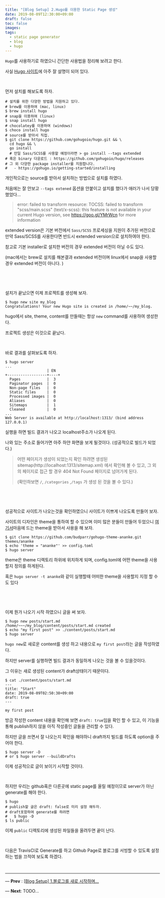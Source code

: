 ```yaml
---
title: "[Blog Setup] 2.Hugo를 이용한 Static Page 생성"
date: 2019-08-09T12:30:00+09:00
draft: false
toc: false
images:
tags:
  - static page generator
  - blog
  - hugo
---
```


`Hugo`를 사용하기로 하였으니 간단한 사용법을 정리해 보려고 한다.

사실 [Hugo 사이트](https://gohugo.io/getting-started/quick-start/)에 아주 잘 설명이 되어 있다.

​      

먼저 설치를 해보도록 하자.

```shell
# 설치를 위한 다양한 방법을 지원하고 있다.
# brew를 이용하여 (mac, linux)
$ brew install hugo
# snap을 이용하여 (linux)
$ snap install hugo
# chocolatey를 이용하여 (windows)
$ choco install hugo
# source를 받아서 직접.
$ git clone https://github.com/gohugoio/hugo.git && \
  cd hugo && \
  go install 
  # 만일 Sass/SCSS를 사용할 예정이라면 > go install --tags extended
# 혹은 binary 다운로드 : https://github.com/gohugoio/hugo/releases
# 그 외 다양한 package installer를 지원합니다. 
# 	- https://gohugo.io/getting-started/installing
```

개인적으로는 source를 받아서 설치하는 방법으로 설치를 하였다.

처음에는 잘 안보고 `--tags extened` 옵션을 안붙이고 설치를 했다가 애러가 나서 당황 했었다...

> error: failed to transform resource: TOCSS: failed to transform "scss/main.scss" (text/x-scss): this feature is not available in your current Hugo version, see https://goo.gl/YMrWcn for more information

extended version은 기본 버전에서 `Sass/SCSS` 프로세싱을 지원이 추가된 버전으로 만약 Sass/SCSS를 사용한다면 반드시 extended version으로 설치하여야 한다. 

참고로 기본 installer로 설치한 버전의 경우 extended 버전이 아닐 수도 있다.  

(mac에서는 brew로 설치를 해본결과 extended 버전이며 linux에서 snap을 사용할 경우 extended 버전이 아니다. )

​    

​          

설치가 끝났으면 이제 프로젝트를 생성해 보자.

```shell
$ hugo new site my_blog
Congratulations! Your new Hugo site is created in /home/~~/my_blog.
```

hugo에서 site, theme, content를 만들때는 항상 `new` command를 사용하여 생성한다.

프로젝트 생성은 이것으로 끝났다. 

​    

바로 결과를 살펴보도록 하자.

```shell
$ hugo server
...
                   | EN  
+------------------+----+
  Pages            |  3  
  Paginator pages  |  0  
  Non-page files   |  0  
  Static files     |  0  
  Processed images |  0  
  Aliases          |  0  
  Sitemaps         |  1  
  Cleaned          |  0  
...
Web Server is available at http://localhost:1313/ (bind address 127.0.0.1)
```

실행을 하면 빌드 결과가 나오고  localhost주소가 나오게 된다. 

나와 있는 주소로 들어가면 아주 하얀 화면을 보게 될것이다. (성공적으로 빌드가 되었다.)

> 어떤 페이지가 생성이 되었는지 확인 하려면 생성된 sitemap(http://localhost:1313/sitemap.xml) 에서 확인해 볼 수 있고, 그 외의 페이지로 접근 할 경우 404 Not Found 페이지로 넘어가게 된다.
>
>  (확인하보면 `/`, `/categories` ,`/tags` 가 생성 된 것을 볼 수 있다.)

​    

​    

성공적으로 사이트가 나오는것을 확인하였으니 사이트가 이쁘게 나오도록 만들어 보자.

사이트의 디자인은 theme을 통하여 할 수 있으며 이미 많은 분들이 만들어 두었으니 [여기서](https://themes.gohugo.io/)마음에 드는 theme을 받아서 사용을 해 보자. 

```shell
$ git clone https://github.com/budparr/gohugo-theme-ananke.git themes/ananke
$ echo 'theme = "ananke"' >> config.toml
$ hugo server
```

theme은 theme 디렉토리 하위에 위치하게 되며, config.toml에 어떤 theme을 사용할지 정의를  하게된다.

혹은 `hugo server -t ananke`와 같이 실행할때 어떠한 theme을 사용할지 지정 할 수도 있다

​     

​    

이제 뭔가 나오기 시작 하였으니 글을 써 보자.

```shell
$ hugo new posts/start.md
/home/~~~/my_blog/content/posts/start.md created
$ echo "my first post" >> ./content/posts/start.md
$ hugo server
```

`hugo new`로 새로운 content를 생성 하고 내용으로 `my first post`라는 글을 작성하였다.

하지만 server를 실행하면 빌드 결과가 동일하게 나오는 것을 볼 수 있을것이다.

그 이유는  새로 생성된 content가 draft상태이기 때문이다. 

```shell
$ cat ./content/posts/start.md
---
title: "Start"
date: 2019-08-09T02:50:38+09:00
draft: true
---

my first post
```

방금 작성한 content 내용을 확인해 보면 `draft: true`임을 확인 할 수 있고, 이 기능을 통해 publish하지 않을 아직 작성중인 글들을 관리할 수 있다.

하지만 글을 쓰면서 잘 나오는지 확인을 해야하니 draft까지 빌드를 하도록 option을 주어야 한다. 

```shell
$ hugo server -D
# or $ hugo server --buildDrafts
```

 이제 성공적으로 글이 보이기 시작할 것이다.

​    

하지만 우리는 github혹은 다른곳에 static page를 올릴 예정이므로 server가 아닌 generate를 해야 한다.

```shell
$ hugo
# publish할 글은 draft: false로 미리 설정 해두자.
# draft포함하여 generate를 하려면 
#	$ hugo -D
$ ls public
```

이제  `public` 디렉토리에 생성된 파일들을 올려두면 끝이 난다.

​    

다음은 TravisCI로 Generate를 하고 Github Page로 블로그를 서빙할 수 있도록 설정하는 법을 끄적여 보도록 하겠다. 

​    

----

— **Prev** : [[Blog Setup] 1.블로그를 새로 시작하며...](/posts/story/2019/07/restart_blog)

— **Next**: TODO...
